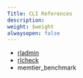 ```yaml
---
Title: CLI References
description: 
weight: $weight
alwaysopen: false
---
```

-   [rladmin](/redis-enterprise-documentation/references/cli-reference/rladmin-command-line-interface-cli/)
-   [rlcheck](/redis-enterprise-documentation/references/cli-reference/rlcheck/)
-   memtier\_benchmark
